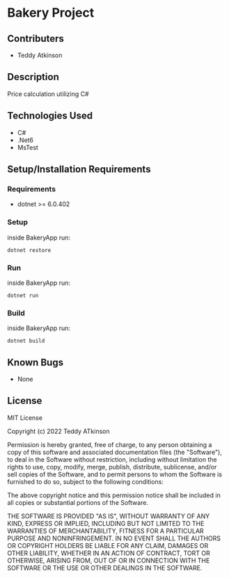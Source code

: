 # Bakery Project

## Contributers
* Teddy Atkinson

## Description
Price calculation utilizing C#

## Technologies Used
* C#
* .Net6
* MsTest

## Setup/Installation Requirements

### Requirements
* dotnet >= 6.0.402

### Setup
inside BakeryApp run:
```
dotnet restore
```

### Run
inside BakeryApp run:
```
dotnet run
```

### Build
inside BakeryApp run:
```
dotnet build
```

## Known Bugs
* None

## License

MIT License

Copyright (c) 2022 Teddy ATkinson

Permission is hereby granted, free of charge, to any person obtaining a copy of this software and associated documentation files (the "Software"), to deal in the Software without restriction, including without limitation the rights to use, copy, modify, merge, publish, distribute, sublicense, and/or sell copies of the Software, and to permit persons to whom the Software is furnished to do so, subject to the following conditions:

The above copyright notice and this permission notice shall be included in all copies or substantial portions of the Software.

THE SOFTWARE IS PROVIDED "AS IS", WITHOUT WARRANTY OF ANY KIND, EXPRESS OR IMPLIED, INCLUDING BUT NOT LIMITED TO THE WARRANTIES OF MERCHANTABILITY, FITNESS FOR A PARTICULAR PURPOSE AND NONINFRINGEMENT. IN NO EVENT SHALL THE AUTHORS OR COPYRIGHT HOLDERS BE LIABLE FOR ANY CLAIM, DAMAGES OR OTHER LIABILITY, WHETHER IN AN ACTION OF CONTRACT, TORT OR OTHERWISE, ARISING FROM, OUT OF OR IN CONNECTION WITH THE SOFTWARE OR THE USE OR OTHER DEALINGS IN THE SOFTWARE.
